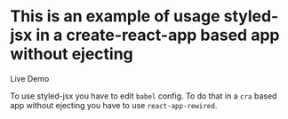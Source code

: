 # This is an example of usage styled-jsx in a create-react-app based app without ejecting

Live Demo

To use styled-jsx you have to edit `babel` config. To do that in a `cra` based app without ejecting you have to use `react-app-rewired`.
